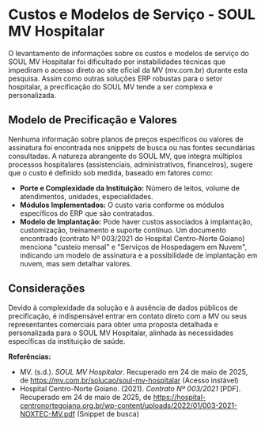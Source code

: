 # Custos e Modelos de Serviço - SOUL MV Hospitalar

O levantamento de informações sobre os custos e modelos de serviço do SOUL MV Hospitalar foi dificultado por instabilidades técnicas que impediram o acesso direto ao site oficial da MV (mv.com.br) durante esta pesquisa. Assim como outras soluções ERP robustas para o setor hospitalar, a precificação do SOUL MV tende a ser complexa e personalizada.

## Modelo de Precificação e Valores

Nenhuma informação sobre planos de preços específicos ou valores de assinatura foi encontrada nos snippets de busca ou nas fontes secundárias consultadas. A natureza abrangente do SOUL MV, que integra múltiplos processos hospitalares (assistenciais, administrativos, financeiros), sugere que o custo é definido sob medida, baseado em fatores como:

- **Porte e Complexidade da Instituição:** Número de leitos, volume de atendimentos, unidades, especialidades.
- **Módulos Implementados:** O custo varia conforme os módulos específicos do ERP que são contratados.
- **Modelo de Implantação:** Pode haver custos associados à implantação, customização, treinamento e suporte contínuo. Um documento encontrado (contrato Nº 003/2021 do Hospital Centro-Norte Goiano) menciona "custeio mensal" e "Serviços de Hospedagem em Nuvem", indicando um modelo de assinatura e a possibilidade de implantação em nuvem, mas sem detalhar valores.

## Considerações

Devido à complexidade da solução e à ausência de dados públicos de precificação, é indispensável entrar em contato direto com a MV ou seus representantes comerciais para obter uma proposta detalhada e personalizada para o SOUL MV Hospitalar, alinhada às necessidades específicas da instituição de saúde.

**Referências:**
- MV. (s.d.). *SOUL MV Hospitalar*. Recuperado em 24 de maio de 2025, de https://mv.com.br/solucao/soul-mv-hospitalar (Acesso instável)
- Hospital Centro-Norte Goiano. (2021). *Contrato Nº 003/2021* [PDF]. Recuperado em 24 de maio de 2025, de https://hospital-centronortegoiano.org.br/wp-content/uploads/2022/01/003-2021-NOXTEC-MV.pdf (Snippet de busca)
